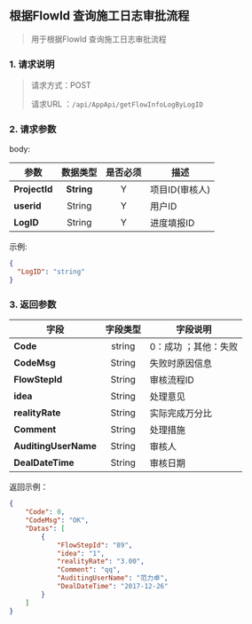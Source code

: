 ## 根据FlowId 查询施工日志审批流程

> 用于根据FlowId 查询施工日志审批流程

### 1. 请求说明

> 请求方式：POST
>
> 请求URL ：`/api/AppApi/getFlowInfoLogByLogID`

### 2. 请求参数

body:

| **参数**                | **数据类型** |  是否必须  | 描述     |
| ------------------------- | :--------: | :--: | ------------------------------------------------------------ |
| **ProjectId** | **String** |  Y   | 项目ID(审核人)                                               |
| **userid** | String | Y | 用户ID |
| **LogID** | String | Y | 进度填报ID |

示例:

``` json
{
  "LogID": "string"
}
```
### 3. 返回参数

| 字段                 | 字段类型 | 字段说明             |
| -------------------- | :------: | -------------------- |
| **Code**             |  string  | 0：成功 ；其他：失败 |
| **CodeMsg**          |  String  | 失败时原因信息       |
| **FlowStepId**       |  String  | 审核流程ID           |
| **idea**             |  String  | 处理意见             |
| **realityRate**      |  String  | 实际完成万分比       |
| **Comment**          |  String  | 处理措施             |
| **AuditingUserName** |  String  | 审核人               |
| **DealDateTime**     |  String  | 审核日期             |



返回示例：

```json
{
    "Code": 0, 
    "CodeMsg": "OK", 
    "Datas": [
        {
            "FlowStepId": "89", 
            "idea": "1", 
            "realityRate": "3.00", 
            "Comment": "qq", 
            "AuditingUserName": "范力卓", 
            "DealDateTime": "2017-12-26"
        }
    ]
}
```